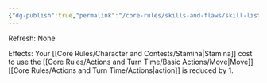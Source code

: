 ```yaml
---
{"dg-publish":true,"permalink":"/core-rules/skills-and-flaws/skill-list/agility/rank-3/efficient-move/"}
---
```


Refresh: None

Effects:
Your [[Core Rules/Character and Contests/Stamina\|Stamina]] cost to use the [[Core Rules/Actions and Turn Time/Basic Actions/Move\|Move]] [[Core Rules/Actions and Turn Time/Actions\|action]] is reduced by 1.